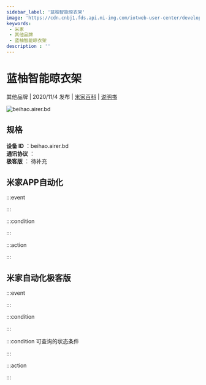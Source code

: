```yaml
---
sidebar_label: '蓝柚智能晾衣架'
image: 'https://cdn.cnbj1.fds.api.mi-img.com/iotweb-user-center/developer_1679047808311yO6Z1jKv.png?GalaxyAccessKeyId=AKVGLQWBOVIRQ3XLEW&Expires=9223372036854775807&Signature=tYtD2p3WmIYyVm1geil9QEq+mQQ='
keywords: 
 - 米家
 - 其他品牌
 - 蓝柚智能晾衣架
description : ''
---
```

# 蓝柚智能晾衣架

其他品牌 | 2020/11/4 发布 | [米家百科](https://home.mi.com/webapp/content/baike/product/index.html?model=beihao.airer.bd) | [说明书](https://home.mi.com/views/introduction.html?model=beihao.airer.bd&region=cn)

![beihao.airer.bd](https://cdn.cnbj1.fds.api.mi-img.com/iotweb-user-center/developer_1679047808311yO6Z1jKv.png?GalaxyAccessKeyId=AKVGLQWBOVIRQ3XLEW&Expires=9223372036854775807&Signature=tYtD2p3WmIYyVm1geil9QEq+mQQ=)

## 规格  
> 
**设备 ID** ：beihao.airer.bd  
**通讯协议** ：  
**极客版**  ： 待补充 


## 米家APP自动化  

:::event  

:::

:::condition  

:::

:::action   

:::

## 米家自动化极客版  

:::event  

:::

:::condition  

:::

:::condition 可查询的状态条件  

:::

:::action  

:::

        
